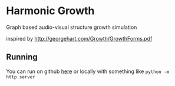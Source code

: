 
# Harmonic Growth
Graph based audio-visual structure growth simulation

inspired by http://georgehart.com/Growth/GrowthForms.pdf

## Running
You can run on github [here](https://parameterized.github.io/harmonic-growth/) or locally with something like `python -m http.server`
